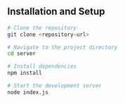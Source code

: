 ## Installation and Setup

```bash
# Clone the repository
git clone <repository-url>

# Navigate to the project directory
cd server

# Install dependencies
npm install

# Start the development server
node index.js
